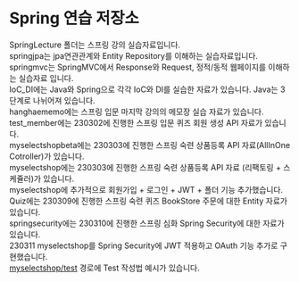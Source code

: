# Spring 연습 저장소

SpringLecture 폴더는 스프링 강의 실습자료입니다.
<br>
springjpa는 jpa연관관계와 Entity Repository를 이해하는 실습자료입니다.
<br>
springmvc는 SpringMVC에서 Response와 Request, 정적/동적 웹페이지를 이해하는 실습자료 입니다.
<br>
IoC_DI에는 Java와 Spring으로 각각 IoC와 DI를 실습한 자료가 있습니다. Java는 3단계로 나뉘어져 있습니다.
<br>
hanghaememo에는 스프링 입문 마지막 강의의 메모장 실습 자료가 있습니다.
<br>
test_member에는 230302에 진행한 스프링 입문 퀴즈 회원 생성 API 자료가 있습니다.
<br>
myselectshopbeta에는 230303에 진행한 스프링 숙련 상품등록 API 자료(AllInOne Cotroller)가 있습니다.
<br>
myselectshop에는 230303에 진행한 스프링 숙련 상품등록 API 자료 (리팩토링 + 스케쥴러)가 있습니다.
<br>
myselectshop에 추가적으로 회원가입 + 로그인 + JWT + 폴더 기능 추가했습니다. 
<br>
Quiz에는 230309에 진행한 스프링 숙련 퀴즈 BookStore 주문에 대한 Entity 자료가 있습니다.
<br>
springsecurity에는 230310에 진행한 스프링 심화 Spring Security에 대한 자료가 있습니다.
<br>
230311 myselectshop를 Spring Security에 JWT 적용하고 OAuth 기능 추가로 구현했습니다.
<br>
[myselectshop/test](https://github.com/ChoonB/SpringPractice/tree/master/SpringLecture/myselectshop/test)  경로에 Test 작성법 예시가 있습니다.
